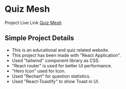 # Quiz Mesh

Project Live Link [Quiz Mesh](https://quiz-mesh.netlify.app/)

## Simple Project Details

- This is an educational and quiz related website.
- This project has been made with "React Application".
- Used "tailwind" component library as CSS.
- "React router" is used for better UI performance.
- "Hero Icon" used for Icon.
- Used "Rechart" for question statistics.
- Used "React-Toastify" to show Toast in UI.
